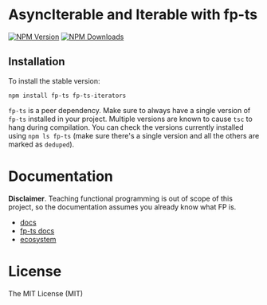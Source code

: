 # AsyncIterable and Iterable with fp-ts

[![NPM Version](https://img.shields.io/npm/v/fp-ts-iterators.svg?style=flat-square)](https://www.npmjs.com/package/fp-ts-iterators)
[![NPM Downloads](https://img.shields.io/npm/dt/fp-ts-iterators.svg?style=flat-square)](https://www.npmjs.com/package/fp-ts-iterators)

## Installation

To install the stable version:

```
npm install fp-ts fp-ts-iterators
```

`fp-ts` is a peer dependency. Make sure to always have a single version of `fp-ts` installed in your project. Multiple versions are known to cause `tsc` to hang during compilation. You can check the versions currently installed using `npm ls fp-ts` (make sure there's a single version and all the others are marked as `deduped`).

# Documentation

**Disclaimer**. Teaching functional programming is out of scope of this project, so the documentation assumes you already know what FP is.

- [docs](velocityzen.github.io/fp-ts-iterators)
- [fp-ts docs](https://gcanti.github.io/fp-ts)
- [ecosystem](https://gcanti.github.io/fp-ts/ecosystem/)

# License

The MIT License (MIT)
